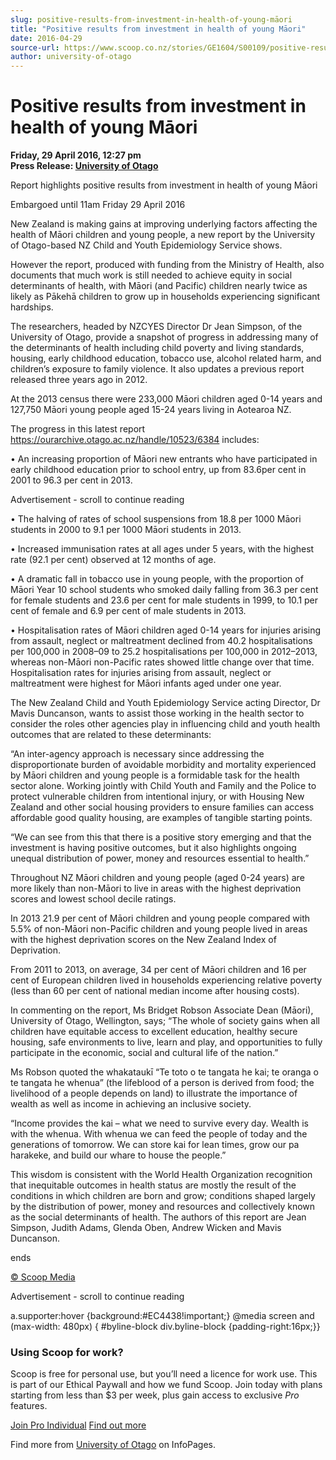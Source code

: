 ```yaml
---
slug: positive-results-from-investment-in-health-of-young-māori
title: "Positive results from investment in health of young Māori"
date: 2016-04-29
source-url: https://www.scoop.co.nz/stories/GE1604/S00109/positive-results-from-investment-in-health-of-young-maori.htm
author: university-of-otago
---
```

Positive results from investment in health of young Māori
=========================================================

**Friday, 29 April 2016, 12:27 pm**  
**Press Release: [University of Otago](https://info.scoop.co.nz/University_of_Otago)**

Report highlights positive results from investment in health of young Māori

Embargoed until 11am Friday 29 April 2016

New Zealand is making gains at improving underlying factors affecting the health of Māori children and young people, a new report by the University of Otago-based NZ Child and Youth Epidemiology Service shows.

However the report, produced with funding from the Ministry of Health, also documents that much work is still needed to achieve equity in social determinants of health, with Māori (and Pacific) children nearly twice as likely as Pākehā children to grow up in households experiencing significant hardships.

The researchers, headed by NZCYES Director Dr Jean Simpson, of the University of Otago, provide a snapshot of progress in addressing many of the determinants of health including child poverty and living standards, housing, early childhood education, tobacco use, alcohol related harm, and children’s exposure to family violence. It also updates a previous report released three years ago in 2012.

At the 2013 census there were 233,000 Māori children aged 0-14 years and 127,750 Māori young people aged 15-24 years living in Aotearoa NZ.

The progress in this latest report https://ourarchive.otago.ac.nz/handle/10523/6384 includes:

• An increasing proportion of Māori new entrants who have participated in early childhood education prior to school entry, up from 83.6per cent in 2001 to 96.3 per cent in 2013.

Advertisement - scroll to continue reading





• The halving of rates of school suspensions from 18.8 per 1000 Māori students in 2000 to 9.1 per 1000 Māori students in 2013.

• Increased immunisation rates at all ages under 5 years, with the highest rate (92.1 per cent) observed at 12 months of age.

• A dramatic fall in tobacco use in young people, with the proportion of Māori Year 10 school students who smoked daily falling from 36.3 per cent for female students and 23.6 per cent for male students in 1999, to 10.1 per cent of female and 6.9 per cent of male students in 2013.

• Hospitalisation rates of Māori children aged 0-14 years for injuries arising from assault, neglect or maltreatment declined from 40.2 hospitalisations per 100,000 in 2008–09 to 25.2 hospitalisations per 100,000 in 2012–2013, whereas non-Māori non-Pacific rates showed little change over that time. Hospitalisation rates for injuries arising from assault, neglect or maltreatment were highest for Māori infants aged under one year.

The New Zealand Child and Youth Epidemiology Service acting Director, Dr Mavis Duncanson, wants to assist those working in the health sector to consider the roles other agencies play in influencing child and youth health outcomes that are related to these determinants:

“An inter-agency approach is necessary since addressing the disproportionate burden of avoidable morbidity and mortality experienced by Māori children and young people is a formidable task for the health sector alone. Working jointly with Child Youth and Family and the Police to protect vulnerable children from intentional injury, or with Housing New Zealand and other social housing providers to ensure families can access affordable good quality housing, are examples of tangible starting points.

“We can see from this that there is a positive story emerging and that the investment is having positive outcomes, but it also highlights ongoing unequal distribution of power, money and resources essential to health.”

Throughout NZ Māori children and young people (aged 0-24 years) are more likely than non-Māori to live in areas with the highest deprivation scores and lowest school decile ratings.

In 2013 21.9 per cent of Māori children and young people compared with 5.5% of non-Māori non-Pacific children and young people lived in areas with the highest deprivation scores on the New Zealand Index of Deprivation.

From 2011 to 2013, on average, 34 per cent of Māori children and 16 per cent of European children lived in households experiencing relative poverty (less than 60 per cent of national median income after housing costs).

In commenting on the report, Ms Bridget Robson Associate Dean (Māori), University of Otago, Wellington, says; “The whole of society gains when all children have equitable access to excellent education, healthy secure housing, safe environments to live, learn and play, and opportunities to fully participate in the economic, social and cultural life of the nation.”

Ms Robson quoted the whakataukī “Te toto o te tangata he kai; te oranga o te tangata he whenua” (the lifeblood of a person is derived from food; the livelihood of a people depends on land) to illustrate the importance of wealth as well as income in achieving an inclusive society.

“Income provides the kai – what we need to survive every day. Wealth is with the whenua. With whenua we can feed the people of today and the generations of tomorrow. We can store kai for lean times, grow our pa harakeke, and build our whare to house the people.”

This wisdom is consistent with the World Health Organization recognition that inequitable outcomes in health status are mostly the result of the conditions in which children are born and grow; conditions shaped largely by the distribution of power, money and resources and collectively known as the social determinants of health. The authors of this report are Jean Simpson, Judith Adams, Glenda Oben, Andrew Wicken and Mavis Duncanson.

  
ends

[© Scoop Media](http://www.scoop.co.nz/about/terms.html)  

Advertisement - scroll to continue reading



a.supporter:hover {background:#EC4438!important;} @media screen and (max-width: 480px) { #byline-block div.byline-block {padding-right:16px;}}

### Using Scoop for work?

Scoop is free for personal use, but you’ll need a licence for work use. This is part of our Ethical Paywall and how we fund Scoop. Join today with plans starting from less than $3 per week, plus gain access to exclusive _Pro_ features.  
  
[Join Pro Individual](https://pro.scoop.co.nz/Individual/?from=ProIn24) [Find out more](https://pro.scoop.co.nz/using-scoop-for-work/?from=ProIn24)

Find more from [University of Otago](https://info.scoop.co.nz/University_of_Otago) on InfoPages.